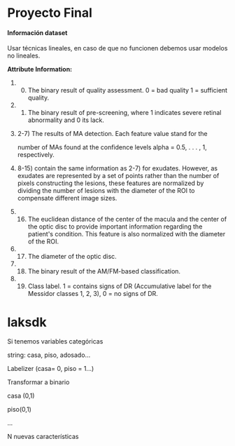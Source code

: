 # Proyecto Final

#### Información dataset

Usar técnicas lineales, en caso de que no funcionen debemos usar modelos no lineales.

**Attribute Information:**

1. 0) The binary result of quality assessment. 0 = bad quality 1 = sufficient quality. 

2. 1) The binary result of pre-screening, where 1 indicates severe retinal abnormality and 0 its lack. 

3. 2-7) The results of MA detection. Each feature value stand for the 

   number of MAs found at the confidence levels alpha = 0.5, . . . , 1, respectively. 

4. 8-15) contain the same information as 2-7) for exudates. However,  as exudates are represented by a set of points rather than the number of  pixels constructing the lesions, these features are normalized by dividing the number of lesions with the diameter of the ROI to compensate different image sizes. 

5. 16) The euclidean distance of the center of the macula and the center of the optic disc to provide important information regarding the patient's condition. This feature is also normalized with the diameter of the ROI. 

6. 17) The diameter of the optic disc. 

7. 18) The binary result of the AM/FM-based classification. 

8. 19) Class label. 1 = contains signs of DR (Accumulative label for the Messidor classes 1, 2, 3), 0 = no signs of DR.

# laksdk

[^pojoih+7]: ñlmñlm,

Si tenemos variables categóricas

string: casa, piso, adosado...

Labelizer (casa= 0, piso = 1...)

Transformar a binario

casa (0,1)

piso(0,1)

...

N nuevas características

